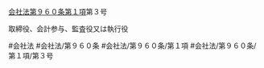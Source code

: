 [会社法第９６０条第１項](会社法＿＿＿＿第９６０条第１項)第３号

取締役、会計参与、監査役又は執行役


#会社法
#会社法/第９６０条
#会社法/第９６０条/第１項
#会社法/第９６０条/第１項/第３号
